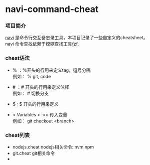 # navi-command-cheat

### 项目简介
[navi](https://github.com/denisidoro/navi) 是命令行交互备忘录工具，本项目记录了一些自定义的cheatsheet。  
navi 命令查找依赖于模糊查找工具[fzf](https://github.com/junegunn/fzf).

### cheat语法
- % ：%开头的行用来定义tag，逗号分隔  
 例如： % git, code  

- \# ：\# 开头的行用来定义注释  
例如： # 切换分支  
- $ : $ 开头的行用来定义  

- < Variables > :<> 传入变量  
例如： git checkout <branch\>


### cheat列表
- nodejs.cheat nodejs相关命令: nvm,npm
- git.cheat git相关命令
-
